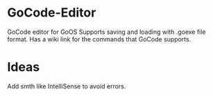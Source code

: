 # GoCode-Editor
GoCode editor for GoOS
Supports saving and loading with .goexe file format.
Has a wiki link for the commands that GoCode supports.
# Ideas
Add smth like IntelliSense to avoid errors.
